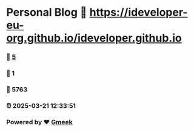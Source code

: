 # Personal Blog :link: https://ideveloper-eu-org.github.io/ideveloper.github.io 
### :page_facing_up: [5](https://ideveloper-eu-org.github.io/ideveloper.github.io/tag.html) 
### :speech_balloon: 1 
### :hibiscus: 5763 
### :alarm_clock: 2025-03-21 12:33:51 
### Powered by :heart: [Gmeek](https://github.com/Meekdai/Gmeek)
